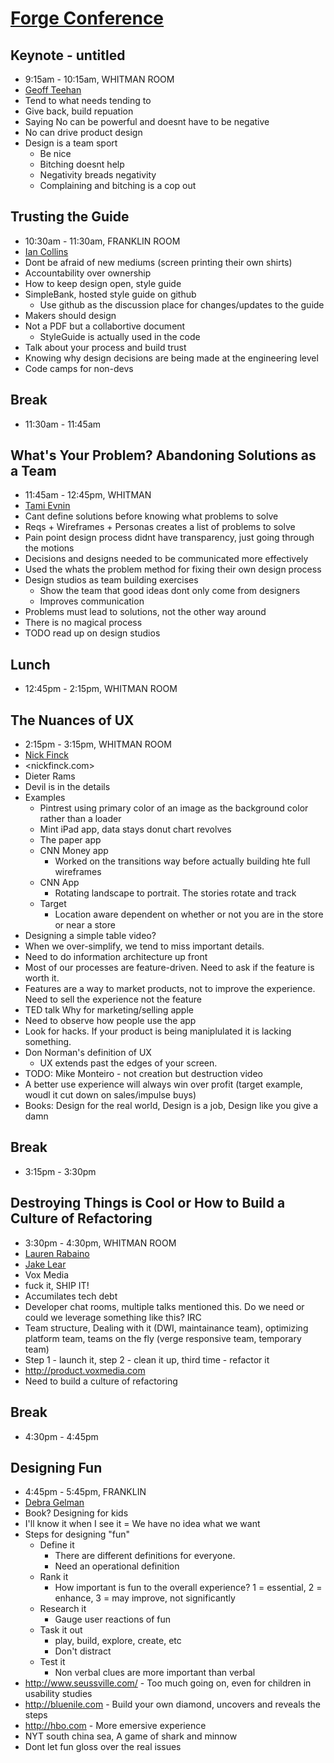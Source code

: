 # [Forge Conference](http://forgeconf.com/)

## Keynote - untitled
* 9:15am - 10:15am, WHITMAN ROOM
* [Geoff Teehan](http://twitter.com/gt)
* Tend to what needs tending to
* Give back, build repuation
* Saying No can be powerful and doesnt have to be negative
* No can drive product design
* Design is a team sport
  * Be nice
  * Bitching doesnt help
  * Negativity breads negativity
  * Complaining and bitching is a cop out

## Trusting the Guide
* 10:30am - 11:30am, FRANKLIN ROOM
* [Ian Collins](http://twitter.com/3n)
* Dont be afraid of new mediums (screen printing their own shirts)
* Accountability over ownership
* How to keep design open, style guide
* SimpleBank, hosted style guide on github
  * Use github as the discussion place for changes/updates to the guide
* Makers should design
* Not a PDF but a collabortive document
  * StyleGuide is actually used in the code
* Talk about your process and build trust
* Knowing why design decisions are being made at the engineering level
* Code camps for non-devs

## Break
* 11:30am - 11:45am

## What's Your Problem? Abandoning Solutions as a Team
* 11:45am - 12:45pm, WHITMAN
* [Tami Evnin](http://twitter.com/tamiiiiiiiiiiii)
* Cant define solutions before knowing what problems to solve
* Reqs + Wireframes + Personas creates a list of problems to solve
* Pain point design process didnt have transparency, just going through the motions
* Decisions and designs needed to be communicated more effectively
* Used the whats the problem method for fixing their own design process
* Design studios as team building exercises
  * Show the team that good ideas dont only come from designers
  * Improves communication
* Problems must lead to solutions, not the other way around
* There is no magical process
* TODO read up on design studios

## Lunch
* 12:45pm - 2:15pm, WHITMAN ROOM

## The Nuances of UX
* 2:15pm - 3:15pm, WHITMAN ROOM
* [Nick Finck](http://twitter.com/nickf)
* <nickfinck.com>
* Dieter Rams
* Devil is in the details
* Examples
  * Pintrest using primary color of an image as the background color rather than a loader
  * Mint iPad app, data stays donut chart revolves
  * The paper app
  * CNN Money app
    * Worked on the transitions way before actually building hte full wireframes
  * CNN App
    * Rotating landscape to portrait. The stories rotate and track
  * Target
    * Location aware dependent on whether or not you are in the store or near a store
* Designing a simple table video?
* When we over-simplify, we tend to miss important details.
* Need to do information architecture up front
* Most of our processes are feature-driven. Need to ask if the feature is worth it.
* Features are a way to market products, not to improve the experience. Need to sell the experience not the feature
* TED talk Why for marketing/selling apple
* Need to observe how people use the app
* Look for hacks. If your product is being maniplulated it is lacking something.
* Don Norman's definition of UX
  * UX extends past the edges of your screen.
* TODO: Mike Monteiro - not creation but destruction video
* A better use experience will always win over profit (target example, woudl it cut down on sales/impulse buys)
* Books: Design for the real world, Design is a job, Design like you give a damn

## Break
* 3:15pm - 3:30pm

## Destroying Things is Cool or How to Build a Culture of Refactoring
* 3:30pm - 4:30pm, WHITMAN ROOM
* [Lauren Rabaino](http://twitter.com/LaurenRabaino)
* [Jake Lear](http://twitter.com/jakelear)
* Vox Media
* fuck it, SHIP IT!
* Accumilates tech debt
* Developer chat rooms, multiple talks mentioned this. Do we need or could we leverage something like this? IRC
* Team structure, Dealing with it (DWI, maintainance team), optimizing platform team, teams on the fly (verge responsive team, temporary team)
* Step 1 - launch it, step 2 - clean it up, third time - refactor it
* <http://product.voxmedia.com>
* Need to build a culture of refactoring

## Break
* 4:30pm - 4:45pm

## Designing Fun
* 4:45pm - 5:45pm, FRANKLIN
* [Debra Gelman](http://twitter.com/dgelman)
* Book? Designing for kids
* I'll know it when I see it = We have no idea what we want
* Steps for designing "fun"
  * Define it
    * There are different definitions for everyone.
    * Need an operational definition
  * Rank it
    * How important is fun to the overall experience? 1 = essential, 2 = enhance, 3 = may improve, not significantly
  * Research it
    * Gauge user reactions of fun
  * Task it out
    * play, build, explore, create, etc
    * Don't distract
  * Test it
    * Non verbal clues are more important than verbal
* <http://www.seussville.com/> - Too much going on, even for children in usability studies
* <http://bluenile.com> - Build your own diamond, uncovers and reveals the steps
* <http://hbo.com> - More emersive experience
* NYT south china sea, A game of shark and minnow
* Dont let fun gloss over the real issues